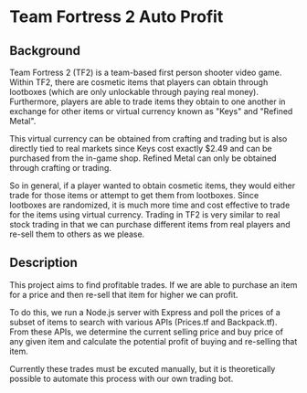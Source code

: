 # Team Fortress 2 Auto Profit

## Background

Team Fortress 2 (TF2) is a team-based first person shooter video game. Within TF2, there are cosmetic items that players can obtain through lootboxes (which are only unlockable through paying real money). Furthermore, players are able to trade items they obtain to one another in exchange for other items or virtual currency known as "Keys" and "Refined Metal". 

This virtual currency can be obtained from crafting and trading but is also directly tied to real markets since Keys cost exactly $2.49 and can be purchased from the in-game shop. Refined Metal can only be obtained through crafting or trading.

So in general, if a player wanted to obtain cosmetic items, they would either trade for those items or attempt to get them from lootboxes. Since lootboxes are randomized, it is much more time and cost effective to trade for the items using virtual currency. Trading in TF2 is very similar to real stock trading in that we can purchase different items from real players and re-sell them to others as we please.

## Description

This project aims to find profitable trades. If we are able to purchase an item for a price and then re-sell that item for higher we can profit. 

To do this, we run a Node.js server with Express and poll the prices of a subset of items to search with various APIs (Prices.tf and Backpack.tf). From these APIs, we determine the current selling price and buy price of any given item and calculate the potential profit of buying and re-selling that item.

Currently these trades must be excuted manually, but it is theoretically possible to automate this process with our own trading bot.

